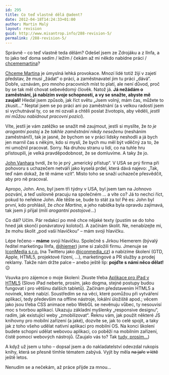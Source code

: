 ```yaml
---
id: 295
title: Co teď vlastně dělá @adent?
date: 2012-04-18T14:24:33+01:00
author: Martin Malý
layout: revision
guid: http://www.misantrop.info/288-revision-5/
permalink: /288-revision-5/
---
```

Správně &#8211; co teď vlastně teda dělám? Odešel jsem ze Zdrojáku a z IInfa, a to jako teď doma sedím / ležím / čekám až mi někdo nabídne práci / [chcememartina](http://chcememartina.cz/)?

<!--more-->

[Chceme Martina](http://chcememartina.cz/) je úmyslná lehká provokace. Mnozí lidé totiž žijí v zajetí představ, že musí &#8222;žádat&#8220; o práci, a zaměstnavatel jim tu práci &#8222;dává&#8220;. Dobře, uznávám, pro mnoho pracovních míst to platí, ale není důvod, proč by se tak měl chovat sebevědomý člověk. Natož já. **Já nežádám o zaměstnání, já nabízím svoje schopnosti, a vy se snažte, abyste mě zaujali!** Hledal jsem způsob, jak říct světu &#8222;Jsem volný, mám čas, můžete to zkusit&#8230;&#8220; Neptal jsem se po práci ani po zaměstnání (a s velkou radostí jsem si vychutnával ty, co se mi ozvali a chtěli poslat životopis, aby věděli, _jestli mi můžou nabídnout pracovní pozici_).

Víte, jestli je vám zatěžko se snažit mě zaujmout, jestli si myslíte, že _to je arogantní postoj_ a že _takhle zaměstnání nikdy neseženu_ (nesháním zaměstnání!), tak je jasné, že bychom se v práci lidsky neshodli a já bych jen marnil čas s někým, kdo si myslí, že bych mu měl být vděčný za to, že mi umožnil pracovat. Sorry. Na druhou stranu u lidí, co na tuhle hru přistoupili, je velká pravděpodobnost, že se domluvíme. A taky že jo.

[John Vanhara](http://www.podnikanivusa.com) tvrdí, že to je prý &#8222;americký přístup&#8220;. V USA se prý firma při pohovoru s uchazečem netváří jako kyselá prdel, která dává najevo: &#8222;Tak, teď nám dokaž, že tě máme vzít&#8220;. Místo toho se snaží uchazeče přesvědčit, aby pro ně pracoval.

Apropo, John. Ano, byl jsem tři týdny v USA, byl jsem tam na Johnovo pozvání, a teď usilovně pracuju na společném &#8230; a víte co? Já to nechci říct, pokud to neřekne John. Ale těšte se, bude to stát za to! Pé es: John byl první, kdo prohlásil, že _chce Martina_, a jeho nabídka byla opravdu zajímavá, tak jsem ji přijal (milí _arogantní postojové_&#8230;)

Co dál? Učím. Pár redakcí po mně chce nějaké texty (pustím se do toho hned jak skončí ponávratový kolotoč). A začínám školit. Ne, nenabízejte mi, že mohu školit &#8222;pod vaší hlavičkou&#8220; &#8211; mám svoji hlavičku.

Lépe řečeno &#8211; **máme** svoji hlavičku. Společně s Jirkou Hiemerem (bývalý ředitel marketingu IInfa, [@jhiemer](http://twitter.com/jhiemer)) jsme si založili firmu. Jmenuje se [IconMedia s.r.o.](http://www.iconmedia.cz/) (na Twitteru jako [@iconmedia_cz](http://twitter.com/iconmedia_cz)) a nabízíme školení (GTD, Apple, HTML5, projektové řízení, &#8230;), marketingové a PR služby a prodej reklamy. Takže nám držte palce &#8211; anebo ještě líp: **pojďte s námi něco dělat!** 😉

Vsuvka pro zájemce o moje školení: Zkuste třeba [Aplikace pro iPad v HTML5](http://www.iconmedia.cz/skoleni/aplikace-pro-ipad-v-html5/) (Slovo iPad neberte, prosím, jako dogma, stejné postupy budou fungovat i pro většinu dalších tabletů). Začínám představením HTML5 a novinek, které nabízí. Soustředím se na věci, které pomůžou při vytváření aplikací, tedy především na offline nástroje, lokální úložiště apod.; věcem jako jsou třeba CSS animace nebo WebGL se nevěnuju vůbec, ty nesouvisí moc s tvorbou aplikací. Ukazuju základní myšlenky &#8222;responsive designu&#8220;, radím, jak existující weby &#8222;zmobilizovat&#8220;. Řeknu vám, jak použít některé JS knihovny pro mobilní zařízení (a jaké), dozvíte se, jak to celé spojit, a taky jak z toho všeho udělat nativní aplikaci pro mobilní OS. Na konci školení budete schopni udělat webovou aplikaci, co poběží na mobilním zařízení, čistě pomocí webových nástrojů. (Zaujalo vás to? Tak [tudy, prosím&#8230;](http://www.iconmedia.cz/skoleni/aplikace-pro-ipad-v-html5/))

A když už jsem u toho &#8211; dopsal jsem a do nakladatelství odevzdal rukopis knihy, která se přesně tímhle tématem zabývá. Vyjít by měla <del>na jaře</del> <del>v létě</del> ještě letos.

Nenudím se a nečekám, až práce přijde za mnou&#8230;